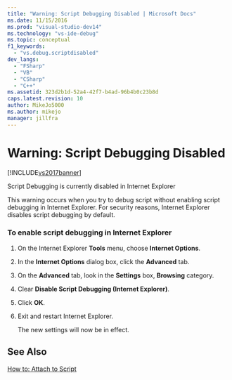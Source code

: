 ```yaml
---
title: "Warning: Script Debugging Disabled | Microsoft Docs"
ms.date: 11/15/2016
ms.prod: "visual-studio-dev14"
ms.technology: "vs-ide-debug"
ms.topic: conceptual
f1_keywords: 
  - "vs.debug.scriptdisabled"
dev_langs: 
  - "FSharp"
  - "VB"
  - "CSharp"
  - "C++"
ms.assetid: 323d2b1d-52a4-42f7-b4ad-96b4b0c23b8d
caps.latest.revision: 10
author: MikeJo5000
ms.author: mikejo
manager: jillfra
---
```

# Warning: Script Debugging Disabled
[!INCLUDE[vs2017banner](../includes/vs2017banner.md)]

Script Debugging is currently disabled in Internet Explorer  
  
 This warning occurs when you try to debug script without enabling script debugging in Internet Explorer. For security reasons, Internet Explorer disables script debugging by default.  
  
### To enable script debugging in Internet Explorer  
  
1. On the Internet Explorer **Tools** menu, choose **Internet Options**.  
  
2. In the **Internet Options** dialog box, click the **Advanced** tab.  
  
3. On the **Advanced** tab, look in the **Settings** box, **Browsing** category.  
  
4. Clear **Disable Script Debugging (Internet Explorer)**.  
  
5. Click **OK**.  
  
6. Exit and restart Internet Explorer.  
  
     The new settings will now be in effect.  
  
## See Also  
 [How to: Attach to Script](../debugger/how-to-attach-to-script.md)
